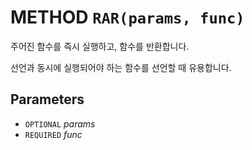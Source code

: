# METHOD `RAR(params, func)`
주어진 함수를 즉시 실행하고, 함수를 반환합니다.

선언과 동시에 실행되어야 하는 함수를 선언할 때 유용합니다.

## Parameters
* `OPTIONAL` *params*
* `REQUIRED` *func*
